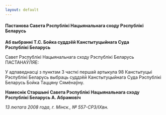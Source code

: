 ```yaml
---
layout: default
---
```


#### Пастанова Савета Рэспублікі Нацыянальнага сходу Рэспублікі Беларусь

**Аб выбранні Т.С. Бойка суддзёй Канстытуцыйнага Суда  
Рэспублікі Беларусь**

Савет Рэспублікі Нацыянальнага сходу Рэспублікі Беларусь ПАСТАНАЎЛЯЕ:

У адпаведнасці з пунктам 3 часткі першай артыкула 98 Канстытуцыі
Рэспублікі Беларусь выбраць суддзёй Канстытуцыйнага Суда
Рэспублікі Беларусь Бойка Таццяну Сямёнаўну.

**Намеснік Старшыні Савета Рэспублікі Нацыянальнага сходу Рэспублікі
Беларусь А. Абрамовіч**

*13 лютага 2008 года, г. Мінск., № 557-СР3/IХвн.*
